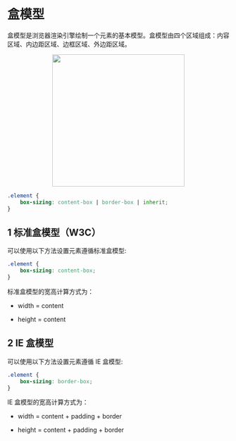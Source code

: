 # 盒模型

盒模型是浏览器渲染引擎绘制一个元素的基本模型。盒模型由四个区域组成：内容区域、内边距区域、边框区域、外边距区域。

<div align="center">
    <img width="300px" height="auto" src="https://zblog-images.oss-cn-hangzhou.aliyuncs.com/cssBoxSizing.jpg" />
</div>

```css
.element {
    box-sizing: content-box | border-box | inherit;
}
```

## 1 标准盒模型（W3C）

可以使用以下方法设置元素遵循标准盒模型:

```css
.element {
    box-sizing: content-box;
} 
```

标准盒模型的宽高计算方式为：

- width  = content 

- height = content 
 
## 2 IE 盒模型 

可以使用以下方法设置元素遵循 IE 盒模型: 

```css 
.element {
    box-sizing: border-box;
}
```

IE 盒模型的宽高计算方式为：

- width  = content + padding + border

- height = content + padding + border 